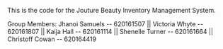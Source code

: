 This is the code for the Jouture Beauty Inventory Management System.

Group Members: Jhanoi Samuels -- 620161507 || Victoria Whyte -- 620161807 || Kaija Hall -- 620161114 || Shenelle Turner -- 620161664 || Christoff Cowan -- 620164419 